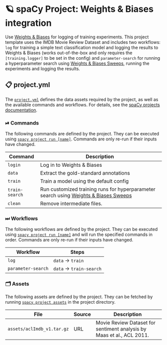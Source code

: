 <!-- SPACY PROJECT: AUTO-GENERATED DOCS START (do not remove) -->

# 🪐 spaCy Project: Weights & Biases integration

Use [Weights & Biases](https://www.wandb.com/) for logging of training experiments. This project template uses the IMDB Movie Review Dataset and includes two workflows: `log` for training a simple text classification model and logging the results to Weights & Biases (works out-of-the-box and only requires the `[training.logger]` to be set in the config) and `parameter-search` for running a hyperparameter search using [Weights & Biases Sweeps](https://docs.wandb.ai/guides/sweeps), running the experiments and logging the results.

## 📋 project.yml

The [`project.yml`](project.yml) defines the data assets required by the
project, as well as the available commands and workflows. For details, see the
[spaCy projects documentation](https://spacy.io/usage/projects).

### ⏯ Commands

The following commands are defined by the project. They
can be executed using [`spacy project run [name]`](https://spacy.io/api/cli#project-run).
Commands are only re-run if their inputs have changed.

| Command        | Description                                                                                                                 |
|----------------|-----------------------------------------------------------------------------------------------------------------------------|
| `login`        | Log in to Weights & Biases                                                                                                  |
| `data`         | Extract the gold-standard annotations                                                                                       |
| `train`        | Train a model using the default config                                                                                      |
| `train-search` | Run customized training runs for hyperparameter search using [Weights & Biases Sweeps](https://docs.wandb.ai/guides/sweeps) |
| `clean`        | Remove intermediate files.                                                                                                  |

### ⏭ Workflows

The following workflows are defined by the project. They
can be executed using [`spacy project run [name]`](https://spacy.io/api/cli#project-run)
and will run the specified commands in order. Commands are only re-run if their
inputs have changed.

| Workflow | Steps |
| --- | --- |
| `log` | `data` &rarr; `train` |
| `parameter-search` | `data` &rarr; `train-search` |

### 🗂 Assets

The following assets are defined by the project. They can
be fetched by running [`spacy project assets`](https://spacy.io/api/cli#project-assets)
in the project directory.

| File | Source | Description |
| --- | --- | --- |
| `assets/aclImdb_v1.tar.gz` | URL | Movie Review Dataset for sentiment analysis by Maas et al., ACL 2011. |

<!-- SPACY PROJECT: AUTO-GENERATED DOCS END (do not remove) -->
